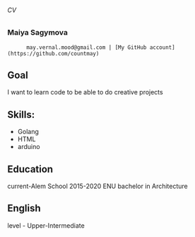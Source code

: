 ###### CV
###                           Maiya Sagymova
          may.vernal.mood@gmail.com | [My GitHub account](https://github.com/countmay)
          
## Goal

I want to learn code to be able to do creative projects

## Skills:

* Golang
* HTML
* arduino

## Education

current-Alem School
2015-2020 ENU bachelor in Architecture

## English 

level - Upper-Intermediate
